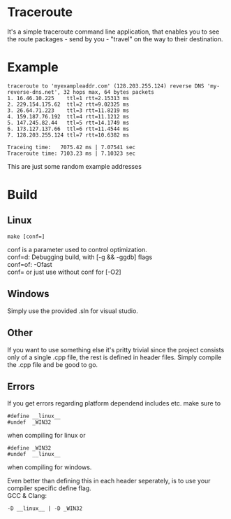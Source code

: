 
# Traceroute

It's a simple traceroute command line application, that enables you to see the route packages - send by you - "travel" on the way to their destination.

# Example

```
traceroute to 'myexampleaddr.com' (128.203.255.124) reverse DNS 'my-reverse-dns.net', 32 hops max, 64 bytes packets
1. 16.46.10.225    ttl=1 rtt=2.15313 ms
2. 229.154.175.62  ttl=2 rtt=9.02325 ms
3. 26.64.71.223    ttl=3 rtt=11.8219 ms
4. 159.187.76.192  ttl=4 rtt=11.1212 ms
5. 147.245.82.44   ttl=5 rtt=14.1749 ms
6. 173.127.137.66  ttl=6 rtt=11.4544 ms
7. 128.203.255.124 ttl=7 rtt=10.6382 ms

Traceing time:   7075.42 ms | 7.07541 sec
Traceroute time: 7103.23 ms | 7.10323 sec
```
This are just some random example addresses

# Build

## Linux

```
make [conf=]
```
conf is a parameter used to control optimization.  
conf=d: Debugging build, with [-g && -ggdb] flags  
conf=of: -Ofast  
conf= or just use without conf for [-O2]

## Windows  

Simply use the provided .sln for visual studio.

## Other  

If you want to use something else it's pritty trivial since the project consists only of a single .cpp file, the rest is defined in header files. Simply compile the .cpp file and be good to go.  

## Errors  

If you get errors regarding platform dependend includes etc. make sure to
```
#define __linux__
#undef  _WIN32
```
when compiling for linux or
```
#define _WIN32
#undef  __linux__
```
when compiling for windows.

Even better than defining this in each header seperately, is to use your compiler specific define flag.  
GCC & Clang:
```
-D __linux__ | -D _WIN32
```